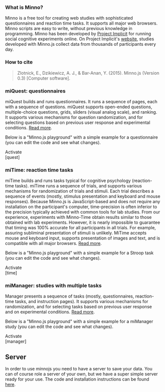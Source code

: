 ### What is Minno?

Minno is a free tool for creating web studies with sophisticated questionnaires
and reaction time tasks. It supports all major web browsers. Minno scripts are
easy to write, without previous knowledge in programming. Minno has been
developed by [Project Implicit](http://projectimplicit.net/about.html) for
running social cognitive experiments online. On Project Implicit's
[website](http://implicit.harvard.edu/implicit), studies developed with Minno.js
collect data from thousands of participants every day.

### How to cite

> Zlotnick, E., Dzikiewicz, A. J., & Bar-Anan, Y. (2015). Minno.js (Version 0.3)
> [Computer software].

### miQuest: questionnaires

miQuest builds and runs questionnaires. It runs a sequence of pages, each with a
sequence of questions. miQuest supports open-ended questions, multiple-choice
questions, grids, sliders (visual analog scale), and ranking. It supports
various mechanisms for question randomization, and for selecting questions based
on previous user response and experimental conditions. [Read
more](/minno-quest/0.1/quest/overview.html).

Below is a "Minno.js playground" with a simple example for a questionnaire (you can edit the code and see what changes).

<section id="quest">
    <div class="buttons"><a class="activate-button">Activate</a></div>
    <div class="editor">[quest]</div>
</section>

### miTime: reaction time tasks

miTime builds and runs tasks typical for cognitive psychology (reaction-time
tasks). miTime runs a sequence of trials, and supports various mechanisms for
randomization of trials and stimuli. Each trial describes a sequence of events
(mostly, stimulus presentation and keyboard and mouse responses). Because
Minno.js is JavaScript-based and does not require any installation on the
participant's computer, time-precision is often inferior to the precision
typically achieved with common tools for lab studies. From our experience,
experiments with Minno-Time obtain results similar to those obtained with lab
experiments. However, it is nearly impossible to guarantee that timing was 100%
accurate for all participants in all trials. For example, assuring subliminal
presentation of stimuli is unlikely. MiTime accepts mouse and keyboard input,
supports presentation of images and text, and is compatible with all major
browsers. [Read more](/minno-time/0.3/time/overview.html).

Below is a "Minno.js playground" with a simple example for a Stroop task  (you can edit the code and see what changes).

<section id="time">
    <div class="buttons"><a class="activate-button">Activate</a></div>
    <div class="editor">[time]</div>
</section>

### miManager: studies with multiple tasks 

Manager presents a sequence of tasks (mostly, questionnaires, reaction-time
tasks, and instruction pages). It supports various mechanisms for randomization,
and for selecting tasks based on previous user response and on experimental
conditions. [Read more](/minno-time/0.3/time/overview.html).

Below is a "Minno.js playground" with a simple example for a miManager study  (you can edit the code and see what changes).

<section id="manager">
    <div class="buttons"><a class="activate-button">Activate</a></div>
    <div class="editor">[manager]</div>
</section>

## Server
In order to use minnojs you need to have a server to save your data.
You can of course role a server of your own, but we have a super simple server ready for your use.
The code and installation instructions can be found [here](https://github.com/minnojs/simple-minno-server).
